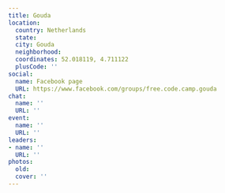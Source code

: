 ```yaml
---
title: Gouda
location:
  country: Netherlands
  state: 
  city: Gouda
  neighborhood: 
  coordinates: 52.018119, 4.711122
  plusCode: ''
social:
  name: Facebook page
  URL: https://www.facebook.com/groups/free.code.camp.gouda
chat:
  name: ''
  URL: ''
event:
  name: ''
  URL: ''
leaders:
- name: ''
  URL: ''
photos:
  old: 
  cover: ''
---
```

